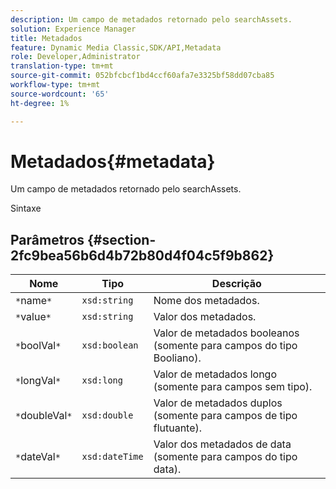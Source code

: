 ```yaml
---
description: Um campo de metadados retornado pelo searchAssets.
solution: Experience Manager
title: Metadados
feature: Dynamic Media Classic,SDK/API,Metadata
role: Developer,Administrator
translation-type: tm+mt
source-git-commit: 052bfcbcf1bd4ccf60afa7e3325bf58dd07cba85
workflow-type: tm+mt
source-wordcount: '65'
ht-degree: 1%

---
```



# Metadados{#metadata}

Um campo de metadados retornado pelo searchAssets.

Sintaxe

## Parâmetros {#section-2fc9bea56b6d4b72b80d4f04c5f9b862}

| Nome | Tipo | Descrição |
|---|---|---|
| `*`name`*` | `xsd:string` | Nome dos metadados. |
| `*`value`*` | `xsd:string` | Valor dos metadados. |
| `*`boolVal`*` | `xsd:boolean` | Valor de metadados booleanos (somente para campos do tipo Booliano). |
| `*`longVal`*` | `xsd:long` | Valor de metadados longo (somente para campos sem tipo). |
| `*`doubleVal`*` | `xsd:double` | Valor de metadados duplos (somente para campos de tipo flutuante). |
| `*`dateVal`*` | `xsd:dateTime` | Valor dos metadados de data (somente para campos do tipo data). |

